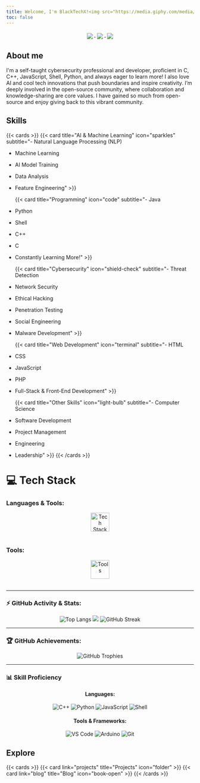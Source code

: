 ```yaml
---
title: Welcome, I'm BlackTechX!<img src="https://media.giphy.com/media/hvRJCLFzcasrR4ia7z/giphy.gif" width="35px">
toc: false
---
```


<div align="center">
<h4>
    <a href="https://www.GitHub.com/BlackTechX011/"><img src="https://img.shields.io/badge/GitHub-000000?style=for-the-badge&logo=github&logoColor=white"></a>
    <span> · </span>
    <a href="https://www.instagram.com/BlackTechX011/"><img src="https://img.shields.io/badge/Instagram-E4405F?style=for-the-badge&logo=instagram&logoColor=white"></a>
    <span> · </span>
    <a href="https://www.youtube.com/@BlackTechX_"><img src="https://img.shields.io/badge/YouTube-FF0000?style=for-the-badge&logo=youtube&logoColor=white"></a>
  </h4>
</div>


## About me
I'm a self-taught cybersecurity professional and developer, proficient in C, C++, JavaScript, Shell, Python, and always eager to learn more! I also love AI and cool tech innovations that push boundaries and inspire creativity.
I’m deeply involved in the open-source community, where collaboration and knowledge-sharing are core values. I have gained so much from open-source and enjoy giving back to this vibrant community.
## Skills
{{< cards >}}
  {{< card title="AI & Machine Learning" icon="sparkles" subtitle="- Natural Language Processing (NLP)  
- Machine Learning  
- AI Model Training  
- Data Analysis  
- Feature Engineering" >}}

  {{< card title="Programming" icon="code" subtitle="- Java  
- Python  
- Shell  
- C++  
- C  
- Constantly Learning More!" >}}

  {{< card title="Cybersecurity" icon="shield-check" subtitle="- Threat Detection  
- Network Security  
- Ethical Hacking  
- Penetration Testing  
- Social Engineering  
- Malware Development" >}}

  {{< card title="Web Development" icon="terminal" subtitle="- HTML  
- CSS  
- JavaScript  
- PHP  
- Full-Stack & Front-End Development" >}}

  {{< card title="Other Skills" icon="light-bulb" subtitle="- Computer Science  
- Software Development  
- Project Management  
- Engineering  
- Leadership" >}}
{{< /cards >}}



# 💻 Tech Stack

### Languages & Tools:
<div align="center">
  <img src="https://skillicons.dev/icons?i=html,css,cpp,cs,py,c,nodejs,linux,bash" height="50" alt="Tech Stack" />
</div>
<br/>

### Tools:
<div align="center"> 
  <img src="https://skillicons.dev/icons?i=vscode,visualstudio,androidstudio,arduino,git" height="50" alt="Tools" />
</div>
<br/>

---

### ⚡ GitHub Activity & Stats:
<div align="center">
  <img src="https://github-readme-stats.vercel.app/api/top-langs/?username=BlackTechX011&layout=compact&theme=transparent&hide_border=true" alt="Top Langs" />
  <img src="https://github-readme-stats.vercel.app/api?username=BlackTechX011&show_icons=true&theme=transparent&rank_icon=github" />
  <img src="https://github-readme-streak-stats.herokuapp.com?user=BlackTechX011&theme=transparent&hide_border=true&date_format=M%20j%5B%2C%20Y%5D" alt="GitHub Streak" />
    
</div>

---

### 🏆 GitHub Achievements:
<div align="center">
  <img src="https://github-profile-trophy.vercel.app/?username=BlackTechX011&theme=onedark&no-frame=true&column=7" alt="GitHub Trophies">
</div>

---

### 📊 Skill Proficiency
<div align="center">
  
#### Languages:
![C++](https://img.shields.io/badge/C++-90%25-brightgreen?style=for-the-badge&logo=cplusplus&logoColor=white)
![Python](https://img.shields.io/badge/Python-85%25-yellowgreen?style=for-the-badge&logo=python&logoColor=white)
![JavaScript](https://img.shields.io/badge/JavaScript-80%25-yellow?style=for-the-badge&logo=javascript&logoColor=white)
![Shell](https://img.shields.io/badge/Shell-75%25-lightgreen?style=for-the-badge&logo=linux&logoColor=white)

#### Tools & Frameworks:
![VS Code](https://img.shields.io/badge/VS%20Code-90%25-blue?style=for-the-badge&logo=visualstudiocode&logoColor=white)
![Arduino](https://img.shields.io/badge/Arduino-80%25-lightblue?style=for-the-badge&logo=arduino&logoColor=white)
![Git](https://img.shields.io/badge/Git-85%25-orange?style=for-the-badge&logo=git&logoColor=white)

</div>

## Explore

{{< cards >}}
  {{< card link="projects" title="Projects" icon="folder" >}}
  {{< card link="blog" title="Blog" icon="book-open" >}}
{{< /cards >}}



